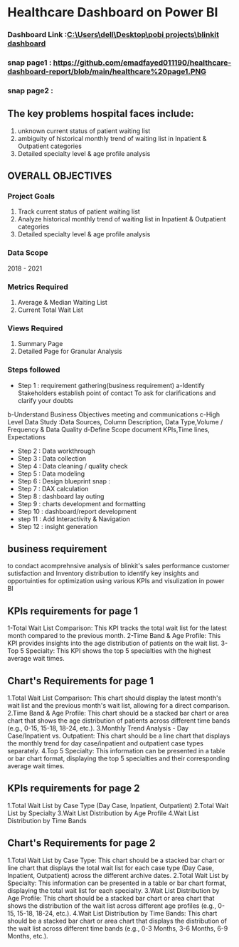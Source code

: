 # Healthcare Dashboard on Power BI

### Dashboard Link :[C:\Users\dell\Desktop\pobi projects\blinkit dashboard](https://github.com/emadfayed011190/healthcare-dashboard-report/blob/main/healthcare%20dashboard.pbix)
### snap page1 : https://github.com/emadfayed011190/healthcare-dashboard-report/blob/main/healthcare%20page1.PNG
### snap page2 : 

## The key problems hospital faces include:

1. unknown current status of patient waiting list
2. ambiguity of historical monthly trend of waiting list  in Inpatient & Outpatient categories
3. Detailed specialty level & age profile analysis

## OVERALL OBJECTIVES
### Project Goals
1. Track current status of patient waiting list
2. Analyze historical monthly trend of waiting list in Inpatient & Outpatient categories
3. Detailed specialty level & age profile analysis
### Data Scope
2018 - 2021
### Metrics Required
1. Average & Median Waiting List
2. Current Total Wait List
### Views Required
1. Summary Page
2. Detailed Page for Granular Analysis




### Steps followed 

- Step 1 : requirement gathering(business requirement)
a-Identify Stakeholders
    establish point of contact To  ask for clarifications and clarify your doubts

b-Understand Business Objectives
    meeting and communications
c-High Level Data Study
    :Data Sources, Column Description, Data Type,Volume / Frequency & Data Quality
d-Define Scope
    document KPIs,Time lines, Expectations

- Step 2 : Data workthrough
- Step 3 : Data collection
- Step 4 : Data cleaning / quality check
- Step 5 : Data modeling
- Step 6 : Design blueprint
snap : 
- Step 7 : DAX calculation
- Step 8 : dashboard lay outing
- Step 9 : charts development and formatting
- Step 10 : dashboard/report development
- step 11 : Add Interactivity & Navigation
- Step 12 : insight generation


## business requirement
to condact acomprehnsive analysis of blinkit's sales performance customer sutisfaction and Inventory distribution to identify key insights and opportuinties for optimization using various KPIs and visulization in power BI

## KPIs requirements for page 1
1-Total Wait List Comparison: This KPI tracks the total wait list for the latest month compared to the previous month.
2-Time Band & Age Profile: This KPI provides insights into the age distribution of patients on the wait list.
3-Top 5 Specialty: This KPI shows the top 5 specialties with the highest average wait times.

## Chart's Requirements for page 1
1.Total Wait List Comparison:
This chart should display the latest month's wait list and the previous month's wait list, allowing for a direct comparison.
2.Time Band & Age Profile:
This chart should be a stacked bar chart or area chart that shows the age distribution of patients across different time bands (e.g., 0-15, 15-18, 18-24, etc.).
3.Monthly Trend Analysis - Day Case/Inpatient vs. Outpatient:
This chart should be a line chart that displays the monthly trend for day case/inpatient and outpatient case types separately.
4.Top 5 Specialty:
This information can be presented in a table or bar chart format, displaying the top 5 specialties and their corresponding average wait times.

## KPIs requirements for page 2
1.Total Wait List by Case Type (Day Case, Inpatient, Outpatient)
2.Total Wait List by Specialty
3.Wait List Distribution by Age Profile
4.Wait List Distribution by Time Bands

## Chart's Requirements for page 2
1.Total Wait List by Case Type:
This chart should be a stacked bar chart or line chart that displays the total wait list for each case type (Day Case, Inpatient, Outpatient) across the different archive dates.
2.Total Wait List by Specialty:
This information can be presented in a table or bar chart format, displaying the total wait list for each specialty.
3.Wait List Distribution by Age Profile:
This chart should be a stacked bar chart or area chart that shows the distribution of the wait list across different age profiles (e.g., 0-15, 15-18, 18-24, etc.).
4.Wait List Distribution by Time Bands:
This chart should be a stacked bar chart or area chart that displays the distribution of the wait list across different time bands (e.g., 0-3 Months, 3-6 Months, 6-9 Months, etc.).

